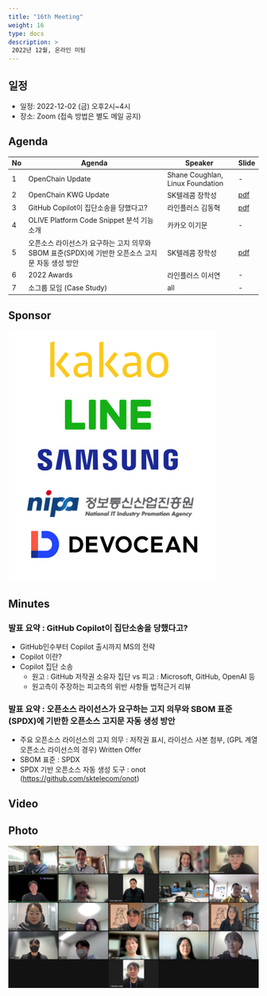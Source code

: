 ```yaml
---
title: "16th Meeting"
weight: 16
type: docs
description: >
 2022년 12월, 온라인 미팅
---
```


## 일정

* 일정: 2022-12-02 (금) 오후2시~4시
* 장소: Zoom (접속 방법은 별도 메일 공지)

## Agenda
| No | Agenda           | Speaker | Slide |
|----|-----------------|------|------|
| 1  | OpenChain Update  | 	Shane Coughlan, Linux Foundation | - |
| 2  | OpenChain KWG Update | SK텔레콤 장학성 | [pdf](OpenChain_Korea_update_20221202.pdf) |
| 3  | GitHub Copilot이 집단소송을 당했다고? | 라인플러스 김동혁 | [pdf](221202-Copilot_lineplus.pdf) |
| 4  | OLIVE Platform Code Snippet 분석 기능 소개 | 카카오 이기문 | - |
| 5  | 오픈소스 라이선스가 요구하는 고지 의무와 SBOM 표준(SPDX)에 기반한 오픈소스 고지문 자동 생성 방안 | SK텔레콤 장학성 | [pdf](oss_notice_sbom_spdx_onot_20221202_haksung.pdf) |
| 6  | 2022 Awards | 라인플러스 이서연 | - |
| 7  | 소그룹 모임 (Case Study) | all | - |


## Sponsor
![sponsor](./sponsor.png)


## Minutes

### 발표 요약 : GitHub Copilot이 집단소송을 당했다고?
- GitHub인수부터 Copilot 출시까지 MS의 전략
- Copilot 이란?
- Copilot 집단 소송
  - 원고 : GitHub 저작권 소유자 집단 vs 피고 : Microsoft, GitHub, OpenAI 등
  - 원고측이 주장하는 피고측의 위반 사항들 법적근거 리뷰

### 발표 요약 : 오픈소스 라이선스가 요구하는 고지 의무와 SBOM 표준(SPDX)에 기반한 오픈소스 고지문 자동 생성 방안
- 주요 오픈소스 라이선스의 고지 의무 : 저작권 표시, 라이선스 사본 첨부, (GPL 계열 오픈소스 라이선스의 경우) Written Offer
- SBOM 표준 : SPDX
- SPDX 기반 오픈소스 자동 생성 도구 : onot (https://github.com/sktelecom/onot)

## Video



## Photo
![](16th_meeting.png)


